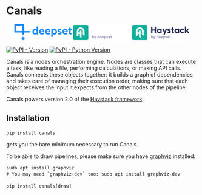 # Canals

<p align="center" float="left">
  <img alt="" src="https://raw.githubusercontent.com/deepset-ai/.github/main/deepset-logo-colored.png" width="30%"/>
  <img alt="" src="https://raw.githubusercontent.com/deepset-ai/.github/main/haystack-logo-colored-on-dark.png#gh-dark-mode-only" width="30%"/>
  <img alt="" src="https://raw.githubusercontent.com/deepset-ai/.github/main/haystack-logo-colored.png#gh-light-mode-only" width="30%"/>
</p>

[![PyPI - Version](https://img.shields.io/pypi/v/canals.svg)](https://pypi.org/project/canals)
[![PyPI - Python Version](https://img.shields.io/pypi/pyversions/canals.svg)](https://pypi.org/project/canals)

Canals is a nodes orchestration engine. Nodes are classes that can execute a task, like reading a file, performing calculations, or making API calls. Canals connects these objects together: it builds a graph of dependencies and takes care of managing their execution order, making sure that each object receives the input it expects from the other nodes of the pipeline.

Canals powers version 2.0 of the [Haystack framework](https://github.com/deepset-ai/haystack).

## Installation

```console
pip install canals
```

gets you the bare minimum necessary to run Canals.

To be able to draw pipelines, please make sure you have [graphviz](https://graphviz.org/download/) installed:

```console
sudo apt install graphviz
# You may need `graphviz-dev` too: sudo apt install graphviz-dev

pip install canals[draw]
```
